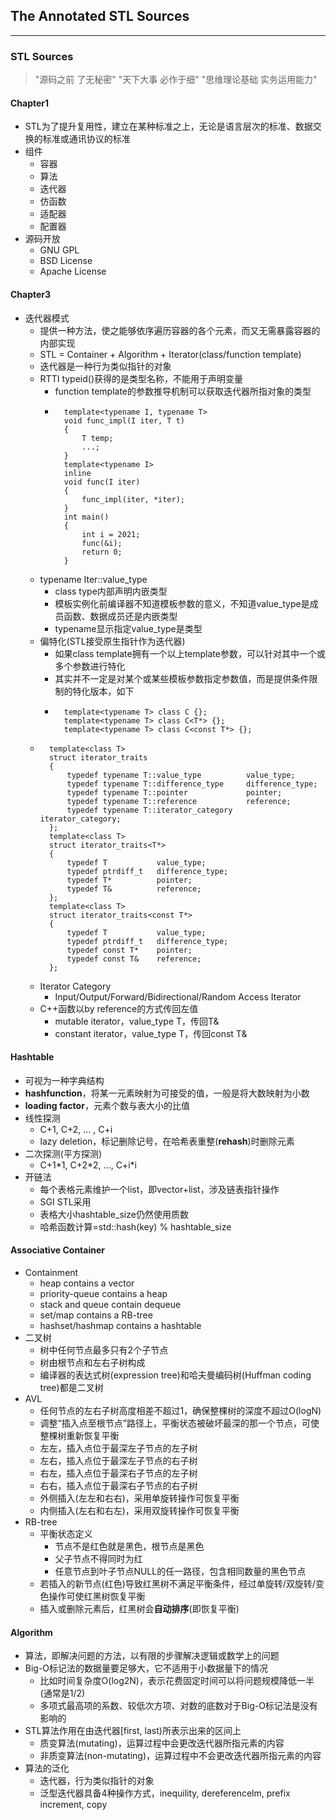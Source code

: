 ## The Annotated STL Sources
---

### STL Sources
> "源码之前 了无秘密"
> "天下大事 必作于细"
> "思维理论基础 实务运用能力"

#### Chapter1
- STL为了提升复用性，建立在某种标准之上，无论是语言层次的标准、数据交换的标准或通讯协议的标准
- 组件
    - 容器
    - 算法
    - 迭代器
    - 仿函数
    - 适配器
    - 配置器
- 源码开放
    - GNU GPL
    - BSD License
    - Apache License

#### Chapter3
- 迭代器模式
    - 提供一种方法，使之能够依序遍历容器的各个元素，而又无需暴露容器的内部实现
    - STL = Container + Algorithm + Iterator(class/function template)
    - 迭代器是一种行为类似指针的对象
    - RTTI typeid()获得的是类型名称，不能用于声明变量
        - function template的参数推导机制可以获取迭代器所指对象的类型
        - ```
            template<typename I, typename T>
            void func_impl(I iter, T t)
            {
                T temp;
                ...;
            }
            template<typename I>
            inline
            void func(I iter)
            {
                func_impl(iter, *iter);
            }
            int main()
            {
                int i = 2021;
                func(&i);
                return 0;
            }
          ```
    - typename Iter::value_type
        - class type内部声明内嵌类型
        - 模板实例化前编译器不知道模板参数的意义，不知道value_type是成员函数、数据成员还是内嵌类型
        - typename显示指定value_type是类型
    - 偏特化(STL接受原生指针作为迭代器)
        - 如果class template拥有一个以上template参数，可以针对其中一个或多个参数进行特化
        - 其实并不一定是对某个或某些模板参数指定参数值，而是提供条件限制的特化版本，如下
        - ```
            template<typename T> class C {};
            template<typename T> class C<T*> {};
            template<typename T> class C<const T*> {};
          ```
    - ```
        template<class T>
        struct iterator_traits
        {
            typedef typename T::value_type          value_type;
            typedef typename T::difference_type     difference_type;
            typedef typename T::pointer             pointer;
            typedef typename T::reference           reference;
            typedef typename T::iterator_category   iterator_category;
        };
        template<class T>
        struct iterator_traits<T*>
        {
            typedef T           value_type;
            typedef ptrdiff_t   difference_type;
            typedef T*          pointer;
            typedef T&          reference;
        };
        template<class T>
        struct iterator_traits<const T*>
        {
            typedef T           value_type;
            typedef ptrdiff_t   difference_type;
            typedef const T*    pointer;
            typedef const T&    reference;
        };
      ```
    - Iterator Category
        - Input/Output/Forward/Bidirectional/Random Access Iterator
    - C++函数以by reference的方式传回左值
        - mutable iterator，value_type T，传回T&
        - constant iterator，value_type T，传回const T&

#### Hashtable
- 可视为一种字典结构
- **hashfunction**，将某一元素映射为可接受的值，一般是将大数映射为小数
- **loading factor**，元素个数与表大小的比值
- 线性探测
    - C+1, C+2, ... , C+i
    - lazy deletion，标记删除记号，在哈希表重整(**rehash**)时删除元素
- 二次探测(平方探测)
    - C+1\*1, C+2\*2, ..., C+i*i
- 开链法
    - 每个表格元素维护一个list，即vector+list，涉及链表指针操作
    - SGI STL采用
    - 表格大小hashtable_size仍然使用质数
    - 哈希函数计算=std::hash(key) % hashtable_size

#### Associative Container
- Containment
    - heap contains a vector
    - priority-queue contains a heap
    - stack and queue contain dequeue
    - set/map contains a RB-tree
    - hashset/hashmap contains a hashtable
- 二叉树
    - 树中任何节点最多只有2个子节点
    - 树由根节点和左右子树构成
    - 编译器的表达式树(expression tree)和哈夫曼编码树(Huffman coding tree)都是二叉树
- AVL
    - 任何节点的左右子树高度相差不超过1，确保整棵树的深度不超过O(logN)
    - 调整“插入点至根节点”路径上，平衡状态被破坏最深的那一个节点，可使整棵树重新恢复平衡
    - 左左，插入点位于最深左子节点的左子树
    - 左右，插入点位于最深左子节点的右子树
    - 右左，插入点位于最深右子节点的左子树
    - 右右，插入点位于最深右子节点的右子树
    - 外侧插入(左左和右右)，采用单旋转操作可恢复平衡
    - 内侧插入(左右和右左)，采用双旋转操作可恢复平衡
- RB-tree
    - 平衡状态定义
        - 节点不是红色就是黑色，根节点是黑色
        - 父子节点不得同时为红
        - 任意节点到叶子节点NULL的任一路径，包含相同数量的黑色节点
    - 若插入的新节点(红色)导致红黑树不满足平衡条件，经过单旋转/双旋转/变色操作可使红黑树恢复平衡
    - 插入或删除元素后，红黑树会**自动排序**(即恢复平衡)

#### Algorithm
- 算法，即解决问题的方法，以有限的步骤解决逻辑或数学上的问题
- Big-O标记法的数据量要足够大，它不适用于小数据量下的情况
    - 比如时间复杂度O(log2N)，表示花费固定时间可以将问题规模降低一半(通常是1/2)
    - 多项式最高项的系数、较低次方项、对数的底数对于Big-O标记法是没有影响的
- STL算法作用在由迭代器[first, last)所表示出来的区间上
    - 质变算法(mutating)，运算过程中会更改迭代器所指元素的内容
    - 非质变算法(non-mutating)，运算过程中不会更改迭代器所指元素的内容
- 算法的泛化
    - 迭代器，行为类似指针的对象
    - 泛型迭代器具备4种操作方式，inequility, dereferencelm, prefix increment, copy
